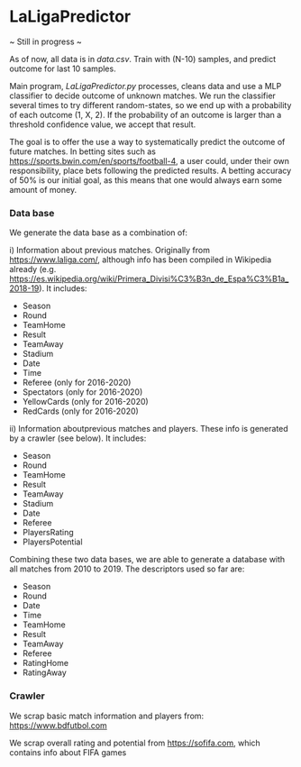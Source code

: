 # LaLigaPredictor

~ Still in progress ~

As of now, all data is in <i>data.csv</i>. Train with (N-10) samples, and predict outcome for last 10 samples.

Main program, <i>LaLigaPredictor.py</i> processes, cleans data and use a MLP classifier to decide outcome of unknown matches. We run the classifier several times to try different random-states, so we end up with a probability of each outcome (1, X, 2). If the probability of an outcome is larger than a threshold confidence value, we accept that result.

The goal is to offer the use a way to systematically predict the outcome of future matches. In betting sites such as https://sports.bwin.com/en/sports/football-4, a user could, under their own responsibility, place bets following the predicted results. A betting accuracy of 50% is our initial goal, as this means that one would always earn some amount of money.

### Data base

We generate the data base as a combination of:

i) Information about previous matches. Originally from https://www.laliga.com/, although info has been compiled in Wikipedia already (e.g. https://es.wikipedia.org/wiki/Primera_Divisi%C3%B3n_de_Espa%C3%B1a_2018-19). It includes:
- Season
- Round
- TeamHome
- Result
- TeamAway
- Stadium
- Date
- Time
- Referee (only for 2016-2020)
- Spectators (only for 2016-2020)
- YellowCards (only for 2016-2020)
- RedCards (only for 2016-2020)

ii) Information aboutprevious matches and players. These info is generated by a crawler (see below). It includes:
- Season
- Round
- TeamHome
- Result
- TeamAway
- Stadium
- Date
- Referee
- PlayersRating
- PlayersPotential

Combining these two data bases, we are able to generate a database with all matches from 2010 to 2019. The descriptors used so far are:
- Season
- Round
- Date
- Time
- TeamHome
- Result
- TeamAway
- Referee
- RatingHome
- RatingAway

### Crawler

We scrap basic match information and players from: https://www.bdfutbol.com

We scrap overall rating and potential from https://sofifa.com, which contains info about FIFA games
